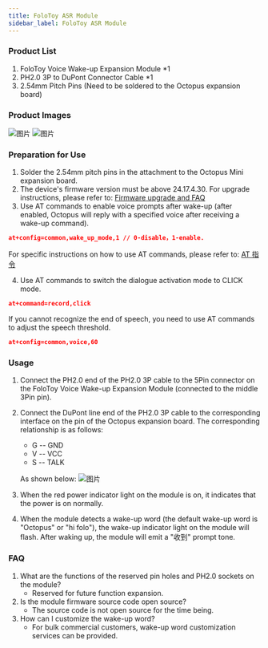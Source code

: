 ```yaml
---
title: FoloToy ASR Module
sidebar_label: FoloToy ASR Module
---
```

### Product List

1. FoloToy Voice Wake-up Expansion Module *1
2. PH2.0 3P to DuPont Connector Cable *1
3. 2.54mm Pitch Pins (Need to be soldered to the Octopus expansion board)

### Product Images

![图片](https://github.com/FoloToy/folotoy-doc/assets/41461127/16f38c28-ef2a-4c12-8c83-826e29bdf754)
![图片](https://github.com/FoloToy/folotoy-doc/assets/41461127/2c301913-0f03-489d-8d2b-7e5cc3198a02)


### Preparation for Use

1. Solder the 2.54mm pitch pins in the attachment to the Octopus Mini expansion board.
2. The device's firmware version must be above 24.17.4.30. For upgrade instructions, please refer to: [Firmware upgrade and FAQ](../web-tool.mdx)
3. Use AT commands to enable voice prompts after wake-up (after enabled, Octopus will reply with a specified voice after receiving a wake-up command).

```json
at+config=common,wake_up_mode,1 // 0-disable，1-enable.
```

For specific instructions on how to use AT commands, please refer to: [AT 指令](../at-command.mdx)

4. Use AT commands to switch the dialogue activation mode to CLICK mode.

```json
at+command=record,click
```

If you cannot recognize the end of speech, you need to use AT commands to adjust the speech threshold.

```json
at+config=common,voice,60
```

### Usage

1. Connect the PH2.0 end of the PH2.0 3P cable to the 5Pin connector on the FoloToy Voice Wake-up Expansion Module (connected to the middle 3Pin pin).
2. Connect the DuPont line end of the PH2.0 3P cable to the corresponding interface on the pin of the Octopus expansion board. The corresponding relationship is as follows:
    - G -- GND
    - V -- VCC
    - S -- TALK

    As shown below:
   ![图片](https://github.com/FoloToy/folotoy-doc/assets/41461127/f535f560-c1da-4c4c-8a09-dfa9adb69a66)
3. When the red power indicator light on the module is on, it indicates that the power is on normally.
4. When the module detects a wake-up word (the default wake-up word is "Octopus" or "hi folo"), the wake-up indicator light on the module will flash. After waking up, the module will emit a "收到" prompt tone.

### FAQ

1. What are the functions of the reserved pin holes and PH2.0 sockets on the module?
    - Reserved for future function expansion.
2. Is the module firmware source code open source?
    - The source code is not open source for the time being.
3. How can I customize the wake-up word?
    - For bulk commercial customers, wake-up word customization services can be provided.
